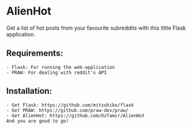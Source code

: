 AlienHot
========

Get a list of hot posts from your favourite subreddits with this little Flask application.

Requirements:
----
	- Flask: For running the web-application
	- PRAW: For dealing with reddit's API


Installation:
----
	- Get Flask: https://github.com/mitsuhiko/flask
	- Get PRAW: https://github.com/praw-dev/praw/
	- Get AlienHot: https://github.com/OzTamir/AlienHot
	And you are good to go!

